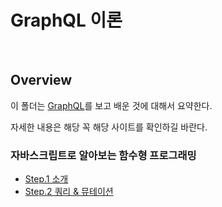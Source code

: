 # GraphQL 이론

<br>

## Overview

이 폴더는 [GraphQL](https://graphql-kr.github.io/learn/)를 보고 배운 것에 대해서 요약한다.

자세한 내용은 해당 꼭 해당 사이트를 확인하길 바란다.

### 자바스크립트로 알아보는 함수형 프로그래밍

- [Step.1 소개](./introduction-graphql.md)
- [Step.2 쿼리 & 뮤테이션](./query-and-mutation.md)

